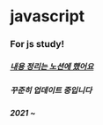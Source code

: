 # javascript
### For js study!
##### [내용 정리는 노션에 했어요](https://pear-capricorn-258.notion.site/JavaScript-e5ff345e149d4e7db577a88b891fc391)
   
##### 꾸준히 업데이트 중입니다
##### 2021 ~
